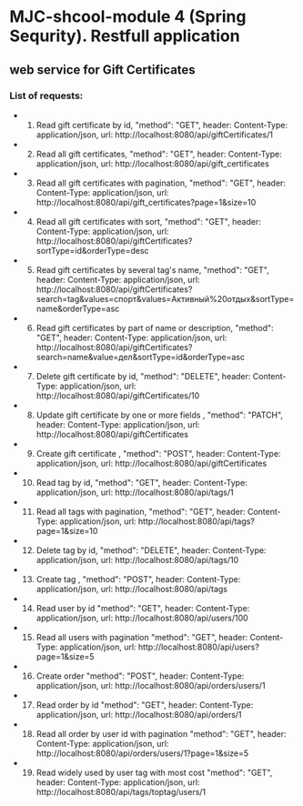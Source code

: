 # MJC-shcool-module 4 (Spring Sequrity). Restfull application
## web service for Gift Certificates
### List of requests:
- 1) Read gift certificate by id, "method": "GET", header: Content-Type: application/json, url: http://localhost:8080/api/giftCertificates/1
- 2) Read all gift certificates, "method": "GET", header: Content-Type: application/json, url: http://localhost:8080/api/gift_certificates
- 3) Read all gift certificates with pagination, "method": "GET", header: Content-Type: application/json, url: http://localhost:8080/api/gift_certificates?page=1&size=10
- 4) Read all gift certificates with sort, "method": "GET", header: Content-Type: application/json, url: http://localhost:8080/api/giftCertificates?sortType=id&orderType=desc
- 5) Read gift certificates by several tag's name, "method": "GET", header: Content-Type: application/json, url: http://localhost:8080/api/giftCertificates?search=tag&values=спорт&values=Активный%20отдых&sortType=name&orderType=asc
- 6) Read gift certificates by part of name or description, "method": "GET", header: Content-Type: application/json, url: http://localhost:8080/api/giftCertificates?search=name&value=дел&sortType=id&orderType=asc
- 7) Delete gift certificate by id, "method": "DELETE", header: Content-Type: application/json, url: http://localhost:8080/api/giftCertificates/10
- 8) Update gift certificate by one or more fields , "method": "PATCH", header: Content-Type: application/json, url: http://localhost:8080/api/giftCertificates
- 9) Create gift certificate , "method": "POST", header: Content-Type: application/json, url: http://localhost:8080/api/giftCertificates
- 10) Read tag by id, "method": "GET", header: Content-Type: application/json, url: http://localhost:8080/api/tags/1
- 11) Read all tags with pagination, "method": "GET", header: Content-Type: application/json, url: http://localhost:8080/api/tags?page=1&size=10
- 12) Delete tag by id, "method": "DELETE", header: Content-Type: application/json, url: http://localhost:8080/api/tags/10
- 13) Create tag , "method": "POST", header: Content-Type: application/json, url: http://localhost:8080/api/tags
- 14) Read user by id  "method": "GET", header: Content-Type: application/json, url: http://localhost:8080/api/users/100
- 15) Read all users with pagination "method": "GET", header: Content-Type: application/json, url: http://localhost:8080/api/users?page=1&size=5
- 16) Create order "method": "POST", header: Content-Type: application/json, url: http://localhost:8080/api/orders/users/1
- 17) Read order by id "method": "GET", header: Content-Type: application/json, url: http://localhost:8080/api/orders/1
- 18) Read all order by user id with pagination "method": "GET", header: Content-Type: application/json, url: http://localhost:8080/api/orders/users/1?page=1&size=5
- 19) Read widely used by user tag with most cost "method": "GET", header: Content-Type: application/json, url: http://localhost:8080/api/tags/toptag/users/1